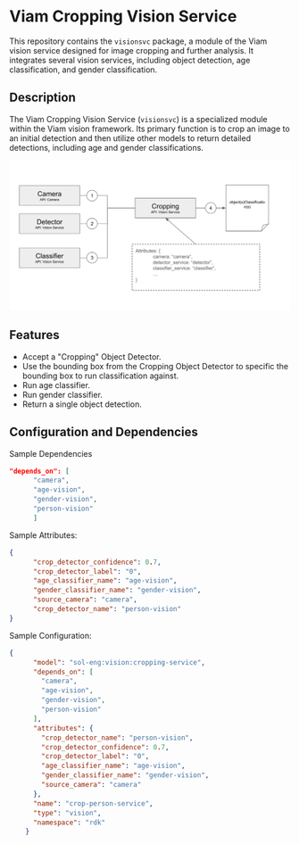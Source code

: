 # Viam Cropping Vision Service

This repository contains the `visionsvc` package, a module of the Viam vision service designed for image cropping and further analysis. It integrates several vision services, including object detection, age classification, and gender classification.

## Description

The Viam Cropping Vision Service (`visionsvc`) is a specialized module within the Viam vision framework. Its primary function is to crop an image to an initial detection and then utilize other models to return detailed detections, including age and gender classifications.

![alt text](media/architecture.png "Cropping Service Architecture")

## Features

- Accept a "Cropping" Object Detector.
- Use the bounding box from the Cropping Object Detector to specific the bounding box to run classification against.
- Run age classifier.
- Run gender classifier.
- Return a single object detection.

## Configuration and Dependencies

Sample Dependencies

```json
"depends_on": [
      "camera",
      "age-vision",
      "gender-vision",
      "person-vision"
      ]
```

Sample Attributes:
```json
{
      "crop_detector_confidence": 0.7,
      "crop_detector_label": "0",
      "age_classifier_name": "age-vision",
      "gender_classifier_name": "gender-vision",
      "source_camera": "camera",
      "crop_detector_name": "person-vision"
}
```

Sample Configuration:
```json
{
      "model": "sol-eng:vision:cropping-service",
      "depends_on": [
        "camera",
        "age-vision",
        "gender-vision",
        "person-vision"
      ],
      "attributes": {
        "crop_detector_name": "person-vision",
        "crop_detector_confidence": 0.7,
        "crop_detector_label": "0",
        "age_classifier_name": "age-vision",
        "gender_classifier_name": "gender-vision",
        "source_camera": "camera"
      },
      "name": "crop-person-service",
      "type": "vision",
      "namespace": "rdk"
    }
```
